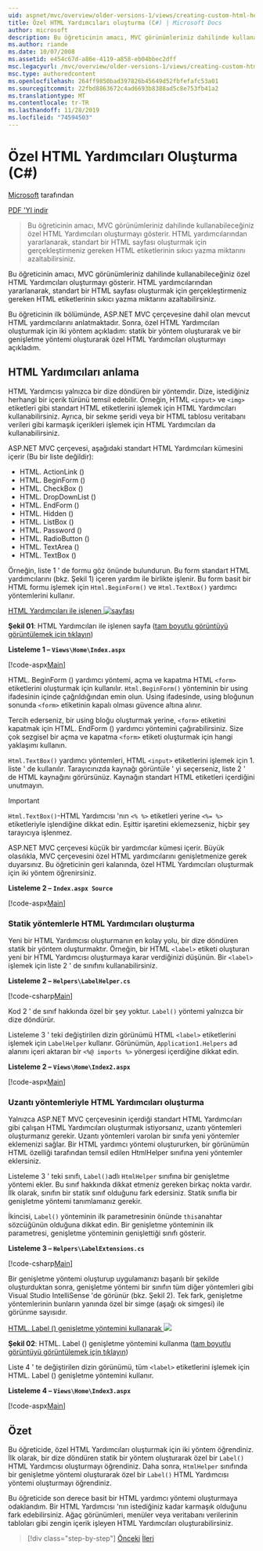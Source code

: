 ```yaml
---
uid: aspnet/mvc/overview/older-versions-1/views/creating-custom-html-helpers-cs
title: Özel HTML Yardımcıları oluşturma (C#) | Microsoft Docs
author: microsoft
description: Bu öğreticinin amacı, MVC görünümleriniz dahilinde kullanabileceğiniz özel HTML Yardımcıları oluşturmayı gösterir. HTML Yardımcısı 'ndan yararlanarak...
ms.author: riande
ms.date: 10/07/2008
ms.assetid: e454c67d-a86e-4119-a858-eb04bbec2dff
msc.legacyurl: /mvc/overview/older-versions-1/views/creating-custom-html-helpers-cs
msc.type: authoredcontent
ms.openlocfilehash: 264ff9850bad397826b45649d52fbfefafc53a01
ms.sourcegitcommit: 22fbd8863672c4ad6693b8388ad5c8e753fb41a2
ms.translationtype: MT
ms.contentlocale: tr-TR
ms.lasthandoff: 11/28/2019
ms.locfileid: "74594503"
---
```

# <a name="creating-custom-html-helpers-c"></a>Özel HTML Yardımcıları Oluşturma (C#)

[Microsoft](https://github.com/microsoft) tarafından

[PDF 'YI indir](https://download.microsoft.com/download/1/1/f/11f721aa-d749-4ed7-bb89-a681b68894e6/ASPNET_MVC_Tutorial_9_CS.pdf)

> Bu öğreticinin amacı, MVC görünümleriniz dahilinde kullanabileceğiniz özel HTML Yardımcıları oluşturmayı gösterir. HTML yardımcılarından yararlanarak, standart bir HTML sayfası oluşturmak için gerçekleştirmeniz gereken HTML etiketlerinin sıkıcı yazma miktarını azaltabilirsiniz.

Bu öğreticinin amacı, MVC görünümleriniz dahilinde kullanabileceğiniz özel HTML Yardımcıları oluşturmayı gösterir. HTML yardımcılarından yararlanarak, standart bir HTML sayfası oluşturmak için gerçekleştirmeniz gereken HTML etiketlerinin sıkıcı yazma miktarını azaltabilirsiniz.

Bu öğreticinin ilk bölümünde, ASP.NET MVC çerçevesine dahil olan mevcut HTML yardımcılarını anlatmaktadır. Sonra, özel HTML Yardımcıları oluşturmak için iki yöntem açıkladım: statik bir yöntem oluşturarak ve bir genişletme yöntemi oluşturarak özel HTML Yardımcıları oluşturmayı açıkladım.

## <a name="understanding-html-helpers"></a>HTML Yardımcıları anlama

HTML Yardımcısı yalnızca bir dize döndüren bir yöntemdir. Dize, istediğiniz herhangi bir içerik türünü temsil edebilir. Örneğin, HTML `<input>` ve `<img>` etiketleri gibi standart HTML etiketlerini işlemek için HTML Yardımcıları kullanabilirsiniz. Ayrıca, bir sekme şeridi veya bir HTML tablosu veritabanı verileri gibi karmaşık içerikleri işlemek için HTML Yardımcıları da kullanabilirsiniz.

ASP.NET MVC çerçevesi, aşağıdaki standart HTML Yardımcıları kümesini içerir (Bu bir liste değildir):

- HTML. ActionLink ()
- HTML. BeginForm ()
- HTML. CheckBox ()
- HTML. DropDownList ()
- HTML. EndForm ()
- HTML. Hidden ()
- HTML. ListBox ()
- HTML. Password ()
- HTML. RadioButton ()
- HTML. TextArea ()
- HTML. TextBox ()

Örneğin, liste 1 ' de formu göz önünde bulundurun. Bu form standart HTML yardımcılarını (bkz. Şekil 1) içeren yardım ile birlikte işlenir. Bu form basit bir HTML formu işlemek için `Html.BeginForm()` ve `Html.TextBox()` yardımcı yöntemlerini kullanır.

[HTML Yardımcıları ile işlenen ![sayfası](creating-custom-html-helpers-cs/_static/image2.png)](creating-custom-html-helpers-cs/_static/image1.png)

**Şekil 01**: HTML Yardımcıları ile işlenen sayfa ([tam boyutlu görüntüyü görüntülemek için tıklayın](creating-custom-html-helpers-cs/_static/image3.png))

**Listeleme 1 – `Views\Home\Index.aspx`**

[!code-aspx[Main](creating-custom-html-helpers-cs/samples/sample1.aspx)]

HTML. BeginForm () yardımcı yöntemi, açma ve kapatma HTML `<form>` etiketlerini oluşturmak için kullanılır. `Html.BeginForm()` yönteminin bir using ifadesinin içinde çağrıldığından emin olun. Using ifadesinde, using bloğunun sonunda `<form>` etiketinin kapalı olması güvence altına alınır.

Tercih ederseniz, bir using bloğu oluşturmak yerine, `<form>` etiketini kapatmak için HTML. EndForm () yardımcı yöntemini çağırabilirsiniz. Size çok sezgisel bir açma ve kapatma `<form>` etiketi oluşturmak için hangi yaklaşımı kullanın.

`Html.TextBox()` yardımcı yöntemleri, HTML `<input>` etiketlerini işlemek için 1. liste ' de kullanılır. Tarayıcınızda kaynağı görüntüle ' yi seçerseniz, liste 2 ' de HTML kaynağını görürsünüz. Kaynağın standart HTML etiketleri içerdiğini unutmayın.

> [!IMPORTANT]
> `Html.TextBox()`-HTML Yardımcısı 'nın `<% %>` etiketleri yerine `<%= %>` etiketleriyle işlendiğine dikkat edin. Eşittir işaretini eklemezseniz, hiçbir şey tarayıcıya işlenmez.

ASP.NET MVC çerçevesi küçük bir yardımcılar kümesi içerir. Büyük olasılıkla, MVC çerçevesini özel HTML yardımcılarını genişletmenize gerek duyarsınız. Bu öğreticinin geri kalanında, özel HTML Yardımcıları oluşturmak için iki yöntem öğrenirsiniz.

**Listeleme 2 – `Index.aspx Source`**

[!code-aspx[Main](creating-custom-html-helpers-cs/samples/sample2.aspx)]

### <a name="creating-html-helpers-with-static-methods"></a>Statik yöntemlerle HTML Yardımcıları oluşturma

Yeni bir HTML Yardımcısı oluşturmanın en kolay yolu, bir dize döndüren statik bir yöntem oluşturmaktır. Örneğin, bir HTML `<label>` etiketi oluşturan yeni bir HTML Yardımcısı oluşturmaya karar verdiğinizi düşünün. Bir `<label>` işlemek için liste 2 ' de sınıfını kullanabilirsiniz.

**Listeleme 2 – `Helpers\LabelHelper.cs`**

[!code-csharp[Main](creating-custom-html-helpers-cs/samples/sample3.cs)]

Kod 2 ' de sınıf hakkında özel bir şey yoktur. `Label()` yöntemi yalnızca bir dize döndürür.

Listeleme 3 ' teki değiştirilen dizin görünümü HTML `<label>` etiketlerini işlemek için `LabelHelper` kullanır. Görünümün, `Application1.Helpers` ad alanını içeri aktaran bir `<%@ imports %>` yönergesi içerdiğine dikkat edin.

**Listeleme 2 – `Views\Home\Index2.aspx`**

[!code-aspx[Main](creating-custom-html-helpers-cs/samples/sample4.aspx)]

### <a name="creating-html-helpers-with-extension-methods"></a>Uzantı yöntemleriyle HTML Yardımcıları oluşturma

Yalnızca ASP.NET MVC çerçevesinin içerdiği standart HTML Yardımcıları gibi çalışan HTML Yardımcıları oluşturmak istiyorsanız, uzantı yöntemleri oluşturmanız gerekir. Uzantı yöntemleri varolan bir sınıfa yeni yöntemler eklemenizi sağlar. Bir HTML yardımcı yöntemi oluştururken, bir görünümün HTML özelliği tarafından temsil edilen HtmlHelper sınıfına yeni yöntemler eklersiniz.

Listeleme 3 ' teki sınıfı, `Label()`adlı `HtmlHelper` sınıfına bir genişletme yöntemi ekler. Bu sınıf hakkında dikkat etmeniz gereken birkaç nokta vardır. İlk olarak, sınıfın bir statik sınıf olduğunu fark edersiniz. Statik sınıfla bir genişletme yöntemi tanımlamanız gerekir.

İkincisi, `Label()` yönteminin ilk parametresinin önünde `this`anahtar sözcüğünün olduğuna dikkat edin. Bir genişletme yönteminin ilk parametresi, genişletme yönteminin genişlettiği sınıfı gösterir.

**Listeleme 3 – `Helpers\LabelExtensions.cs`**

[!code-csharp[Main](creating-custom-html-helpers-cs/samples/sample5.cs)]

Bir genişletme yöntemi oluşturup uygulamanızı başarılı bir şekilde oluşturduktan sonra, genişletme yöntemi bir sınıfın tüm diğer yöntemleri gibi Visual Studio IntelliSense 'de görünür (bkz. Şekil 2). Tek fark, genişletme yöntemlerinin bunların yanında özel bir simge (aşağı ok simgesi) ile görünme sayısıdır.

[HTML. Label () genişletme yöntemini kullanarak ![](creating-custom-html-helpers-cs/_static/image5.png)](creating-custom-html-helpers-cs/_static/image4.png)

**Şekil 02**: HTML. Label () genişletme yöntemini kullanma ([tam boyutlu görüntüyü görüntülemek için tıklayın](creating-custom-html-helpers-cs/_static/image6.png))

Liste 4 ' te değiştirilen dizin görünümü, tüm `<label>` etiketlerini işlemek için HTML. Label () genişletme yöntemini kullanır.

**Listeleme 4 – `Views\Home\Index3.aspx`**

[!code-aspx[Main](creating-custom-html-helpers-cs/samples/sample6.aspx)]

## <a name="summary"></a>Özet

Bu öğreticide, özel HTML Yardımcıları oluşturmak için iki yöntem öğrendiniz. İlk olarak, bir dize döndüren statik bir yöntem oluşturarak özel bir `Label()` HTML Yardımcısı oluşturmayı öğrendiniz. Daha sonra, `HtmlHelper` sınıfında bir genişletme yöntemi oluşturarak özel bir `Label()` HTML Yardımcısı yöntemi oluşturmayı öğrendiniz.

Bu öğreticide son derece basit bir HTML yardımcı yöntemi oluşturmaya odaklandım. Bir HTML Yardımcısı 'nın istediğiniz kadar karmaşık olduğunu fark edebilirsiniz. Ağaç görünümleri, menüler veya veritabanı verilerinin tabloları gibi zengin içerik işleyen HTML Yardımcıları oluşturabilirsiniz.

> [!div class="step-by-step"]
> [Önceki](asp-net-mvc-views-overview-cs.md)
> [İleri](using-the-tagbuilder-class-to-build-html-helpers-cs.md)
